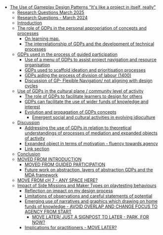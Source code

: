 -   [The Use of Gameplay Design Patterns "It's like a project in itself,
    really"](#the-use-of-gameplay-design-patterns-its-like-a-project-in-itself-really)
    -   [Research Questions March 2025](#research-questions-march-2025)
    -   [Research Questions - March
        2024](#research-questions---march-2024)
    -   [Introduction](#introduction)
    -   [The role of GDPs in the personal appropriation of concepts and
        processes](#the-role-of-gdps-in-the-personal-appropriation-of-concepts-and-processes)
        -   [On learning map.](#on-learning-map.)
        -   [The interrelationship of GDPs and the development of
            technical
            processes](#the-interrelationship-of-gdps-and-the-development-of-technical-processes)
    -   [GDPs used in the process of guided
        participation](#gdps-used-in-the-process-of-guided-participation)
        -   [Use of a menu of GDPs to assist project navigation and
            resource
            organisation](#use-of-a-menu-of-gdps-to-assist-project-navigation-and-resource-organisation)
        -   [GDPs used to scaffold ideation and prioritisation
            processes](#gdps-used-to-scaffold-ideation-and-prioritisation-processes)
        -   [GDPs aiding the process of division of labour
            (1400)](#gdps-aiding-the-process-of-division-of-labour-1400)
        -   [Discussion of GP- Flexible Navigation/ not aligning with
            design
            cycles](#discussion-of-gp--flexible-navigation-not-aligning-with-design-cycles)
    -   [Use of GDPs in the cultural plane / community level of
        activity](#use-of-gdps-in-the-cultural-plane-community-level-of-activity)
        -   [The role of GDPs to facilitate learners to design for
            others](#the-role-of-gdps-to-facilitate-learners-to-design-for-others)
        -   [GDPs can facilitate the use of wider funds of knowledge and
            interest](#gdps-can-facilitate-the-use-of-wider-funds-of-knowledge-and-interest)
        -   [Evolution and propagation of GDPs
            concepts](#evolution-and-propagation-of-gdps-concepts)
            -   [Emergent social and cultural activities in evolving
                idioculture](#emergent-social-and-cultural-activities-in-evolving-idioculture)
    -   [Discussion](#discussion)
        -   [Addressing the use of GDPs in relation to theoretical
            understandings of processes of mediation and expanded
            objects of
            activity](#addressing-the-use-of-gdps-in-relation-to-theoretical-understandings-of-processes-of-mediation-and-expanded-objects-of-activity)
        -   [Expanded object in terms of motivation - fluency towards
            agency](#expanded-object-in-terms-of-motivation---fluency-towards-agency)
        -   [Link section](#link-section)
    -   [Conclusion](#conclusion)
    -   [MOVED FROM INTRODUCTION](#moved-from-introduction)
        -   [MOVED FROM GUIDED
            PARTICIPATION](#moved-from-guided-participation)
        -   [Future work on abstraction, layers of abstraction GDPs and
            the MDA
            framework](#future-work-on-abstraction-layers-of-abstraction-gdps-and-the-mda-framework)
    -   [MOVE FROM cH 7 - ANY SPACE
        HERE?](#move-from-ch-7---any-space-here)
    -   [Impact of Side Missions and Maker Types on playtesting
        behaviours](#impact-of-side-missions-and-maker-types-on-playtesting-behaviours)
        -   [Reflection on impact on my design
            process](#reflection-on-impact-on-my-design-process)
        -   [Limitations of observations and careful statements of
            potential](#limitations-of-observations-and-careful-statements-of-potential)
        -   [Emerging use of narratives and graphics which drawing on
            home funds of knowledge - AVOID OVERLAP AND CHANGE FOCUS TO
            AGENCY FROM
            START](#emerging-use-of-narratives-and-graphics-which-drawing-on-home-funds-of-knowledge---avoid-overlap-and-change-focus-to-agency-from-start)
            -   [MOVE LATER/ JUST A SIGNPOST TO LATER - PARK, FOR
                NOW?](#move-later-just-a-signpost-to-later---park-for-now)
        -   [Implications for practitioners - MOVE
            LATER?](#implications-for-practitioners---move-later)

